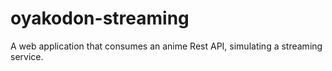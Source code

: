 # oyakodon-streaming
A web application that consumes an anime Rest API, simulating a streaming service.
